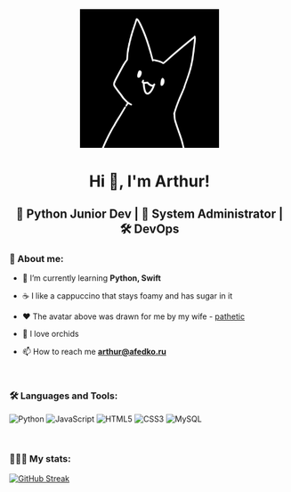 <div id="header" align="center">
  <img src="https://github.com/Nightmarest/Nightmarest/blob/main/cat.png" width="250"/>
</div>


<h1 align="center">Hi 👋, I'm Arthur!</h1>
<h2 align = "center">🐍 Python Junior Dev | 🔨 System Administrator | 🛠️ DevOps</h2>


<h3> 🤔 About me: </h3>
  
- 🌱 I’m currently learning **Python, Swift**
  
- ☕️ I like a cappuccino that stays foamy and has sugar in it
  
- ❤️ The avatar above was drawn for me by my wife - [pathetic](https://github.com/pathetik "pathetic")
  
- 🌷 I love orchids

- 📫 How to reach me **arthur@afedko.ru**
  

<br> 
<h3>🛠️ Languages and Tools:</h3>
  
  ![Python](https://img.shields.io/badge/python-3670A0?style=for-the-badge&logo=python&logoColor=ffdd54)
  ![JavaScript](https://img.shields.io/badge/javascript-%23323330.svg?style=for-the-badge&logo=javascript&logoColor=%23F7DF1E)
  ![HTML5](https://img.shields.io/badge/html5-%23E34F26.svg?style=for-the-badge&logo=html5&logoColor=white)
  ![CSS3](https://img.shields.io/badge/css3-%231572B6.svg?style=for-the-badge&logo=css3&logoColor=white)
  ![MySQL](https://img.shields.io/badge/mysql-%2300f.svg?style=for-the-badge&logo=mysql&logoColor=white)

<br>
<h3>👨🏻‍💻 My stats:</h3>

  [![GitHub Streak](http://github-readme-streak-stats.herokuapp.com?user=Nightmarest&theme=dark&background=000000)](https://git.io/streak-stats)<br>

  

